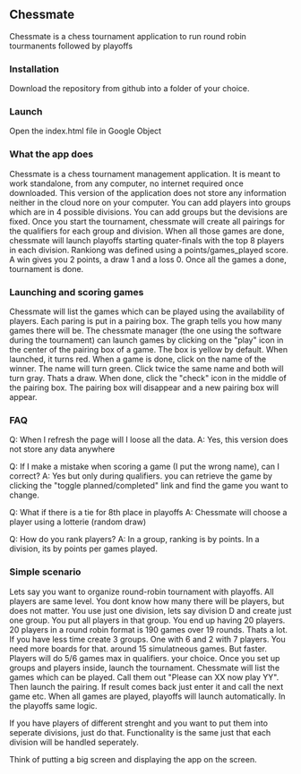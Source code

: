 ## Chessmate

Chessmate is a chess tournament application to run round robin tourmanents followed by playoffs


### Installation

Download the repository from github into a folder of your choice.


### Launch

Open the index.html file in Google Object


### What the app does

Chessmate is a chess tournament management application. It is meant to work standalone, from any computer, no internet required once downloaded. 
This version of the application does not store any information neither in the cloud nore on your computer.
You can add players into groups which are in 4 possible divisions. You can add groups but the devisions are fixed.
Once you start the tournament, chessmate will create all pairings for the qualifiers for each group and division. When all those games are done, 
chessmate will launch playoffs starting quater-finals with the top 8 players in each division.
Rankiong was defined using a points/games_played score.
A win gives you 2 points, a draw 1 and a loss 0.
Once all the games a done, tournament is done.

### Launching and scoring games

Chessmate will list the games which can be played using the availability of players. Each paring is put in a pairing box. The graph tells you how many games there will be.
The chessmate manager (the one using the software during the tournament) can launch games by clicking on the "play" icon in the center of the pairing box of a game.
The box is yellow by default. When launched, it turns red.
When a game is done, click on the name of the winner. The name will turn green. Click twice the same name and both will turn gray. Thats a draw.
When done, click the "check" icon in the middle of the pairing box. The pairing box will disappear and a new pairing box will appear.

### FAQ

Q: When I refresh the page will I loose all the data.
A: Yes, this version does not store any data anywhere

Q: If I make a mistake when scoring a game (I put the wrong name), can I correct?
A: Yes but only during qualifiers. you can retrieve the game by clicking the "toggle planned/completed" link and find the game you want to change.

Q: What if there is a tie for 8th place in playoffs
A: Chessmate will choose a player using a lotterie (random draw)

Q: How do you rank players?
A: In a group, ranking is by points. In a division, its by points per games played.


### Simple scenario

Lets say you want to organize round-robin tournament with playoffs. All players are same level. You dont know how many there will be players, but does not matter.
You use just one division, lets say division D and create just one group. You put all players in that group.
You end up having 20 players.
20 players in a round robin format is 190 games over 19 rounds. Thats a lot.
If you have less time create 3 groups. One with 6 and 2 with 7 players. You need more boards for that. around 15 simulatneous games.
But faster. Players will do 5/6 games max in qualifiers.
your choice.
Once you set up groups and players inside, launch the tournament.
Chessmate will list the games which can be played. Call them out "Please can XX now play YY". Then launch the pairing.
If result comes back just enter it and call the next game etc.
When all games are played, playoffs will launch automatically.
In the playoffs same logic.

If you have players of different strenght and you want to put them into seperate divisions, just do that. Functionality is the same just that each division will be handled seperately.

Think of putting a big screen and displaying the app on the screen.

